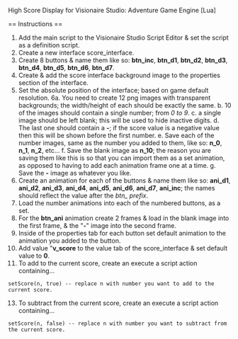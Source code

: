 High Score Display for Visionaire Studio: Adventure Game Engine [Lua]

== Instructions ==

1. Add the main script to the Visionaire Studio Script Editor & set the script as a definition script.
2. Create a new interface score_interface.
3. Create 8 buttons & name them like so: **btn_inc**, **btn_d1**, **btn_d2**, **btn_d3**, **btn_d4**, **btn_d5**, **btn_d6**, **btn_d7**.
4. Create & add the score interface background image to the properties section of the interface.
5. Set the absolute position of the interface; based on game default resolution.
6a. You need to create 12 png images with transparent backgrounds; the width/height of each should be exactly the same.
    b. 10 of the images should contain a single number; from *0 to 9*.
    c. a single image should be left blank; this will be used to hide inactive digits.
    d. The last one should contain a **-**; if the score value is a negative value then this will be shown before the first number.
    e. Save each of the number images, same as the number you added to them, like so: **n_0**, **n_1**, **n_2**, etc...
    f. Save the blank image as **n_10**; the reason you are saving them like this is so that you can import them as a set animation, as opposed to having to add each animation frame one at a time.
    g. Save the **-** image as whatever you like.
7. Create an animation for each of the buttons & name them like so: **ani_d1**, **ani_d2**, **ani_d3**, **ani_d4**, **ani_d5**, **ani_d6**, **ani_d7**, **ani_inc**; the names should reflect the value after the *btn_ prefix*.
8. Load the number animations into each of the numbered buttons, as a set.
9. For the **btn_ani** animation create 2 frames & load in the blank image into the first frame, & the "**-**" image into the second frame.
10. Inside of the properties tab for each button set default animation to the animation you added to the button.
11. Add value "**v_score** to the value tab of the score_interface & set default value to **0**.
12. To add to the current score, create an execute a script action containing... 
```
setScore(n, true) -- replace n with number you want to add to the current score.
```
13. To subtract from the current score, create an execute a script action containing...
```
setScore(n, false) -- replace n with number you want to subtract from the current score.
```

